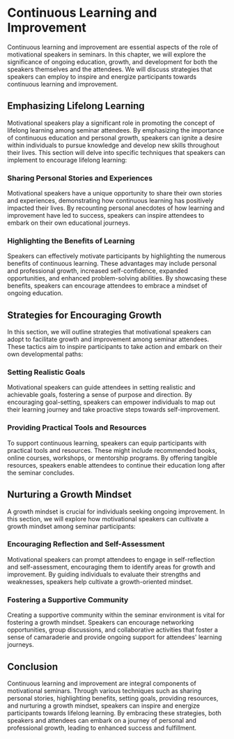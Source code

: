 # Continuous Learning and Improvement

Continuous learning and improvement are essential aspects of the role of motivational speakers in seminars. In this chapter, we will explore the significance of ongoing education, growth, and development for both the speakers themselves and the attendees. We will discuss strategies that speakers can employ to inspire and energize participants towards continuous learning and improvement.

## Emphasizing Lifelong Learning

Motivational speakers play a significant role in promoting the concept of lifelong learning among seminar attendees. By emphasizing the importance of continuous education and personal growth, speakers can ignite a desire within individuals to pursue knowledge and develop new skills throughout their lives. This section will delve into specific techniques that speakers can implement to encourage lifelong learning:

### Sharing Personal Stories and Experiences

Motivational speakers have a unique opportunity to share their own stories and experiences, demonstrating how continuous learning has positively impacted their lives. By recounting personal anecdotes of how learning and improvement have led to success, speakers can inspire attendees to embark on their own educational journeys.

### Highlighting the Benefits of Learning

Speakers can effectively motivate participants by highlighting the numerous benefits of continuous learning. These advantages may include personal and professional growth, increased self-confidence, expanded opportunities, and enhanced problem-solving abilities. By showcasing these benefits, speakers can encourage attendees to embrace a mindset of ongoing education.

## Strategies for Encouraging Growth

In this section, we will outline strategies that motivational speakers can adopt to facilitate growth and improvement among seminar attendees. These tactics aim to inspire participants to take action and embark on their own developmental paths:

### Setting Realistic Goals

Motivational speakers can guide attendees in setting realistic and achievable goals, fostering a sense of purpose and direction. By encouraging goal-setting, speakers can empower individuals to map out their learning journey and take proactive steps towards self-improvement.

### Providing Practical Tools and Resources

To support continuous learning, speakers can equip participants with practical tools and resources. These might include recommended books, online courses, workshops, or mentorship programs. By offering tangible resources, speakers enable attendees to continue their education long after the seminar concludes.

## Nurturing a Growth Mindset

A growth mindset is crucial for individuals seeking ongoing improvement. In this section, we will explore how motivational speakers can cultivate a growth mindset among seminar participants:

### Encouraging Reflection and Self-Assessment

Motivational speakers can prompt attendees to engage in self-reflection and self-assessment, encouraging them to identify areas for growth and improvement. By guiding individuals to evaluate their strengths and weaknesses, speakers help cultivate a growth-oriented mindset.

### Fostering a Supportive Community

Creating a supportive community within the seminar environment is vital for fostering a growth mindset. Speakers can encourage networking opportunities, group discussions, and collaborative activities that foster a sense of camaraderie and provide ongoing support for attendees' learning journeys.

## Conclusion

Continuous learning and improvement are integral components of motivational seminars. Through various techniques such as sharing personal stories, highlighting benefits, setting goals, providing resources, and nurturing a growth mindset, speakers can inspire and energize participants towards lifelong learning. By embracing these strategies, both speakers and attendees can embark on a journey of personal and professional growth, leading to enhanced success and fulfillment.
